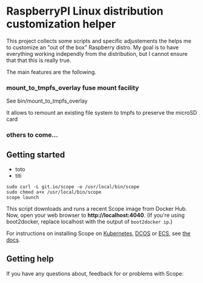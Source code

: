 # RaspberryPI Linux distribution customization helper

This project collects some scripts and specific adjustements the helps me to customize an "out of the box" Raspberry distro.
My goal is to have everything working independly from the distribution, but I cannot ensure that that this is really true.

The main features are the following.

### mount_to_tmpfs_overlay fuse mount facility

See bin/mount_to_tmpfs_overlay

It allows to remount an existing file system to tmpfs to preserve the microSD card

### others to come...

## <a name="getting-started"></a>Getting started

- toto
- titi

```
sudo curl -L git.io/scope -o /usr/local/bin/scope
sudo chmod a+x /usr/local/bin/scope
scope launch
```

This script downloads and runs a recent Scope image from Docker Hub.
Now, open your web browser to **http://localhost:4040**. (If you're using
boot2docker, replace localhost with the output of `boot2docker ip`.)

For instructions on installing Scope on [Kubernetes](https://www.weave.works/docs/scope/latest/installing/#k8s), [DCOS](https://www.weave.works/docs/scope/latest/installing/#dcos) or [ECS](https://www.weave.works/docs/scope/latest/installing/#ecs), see [the docs](https://www.weave.works/docs/scope/latest/introducing/).

## <a name="help"></a>Getting help

If you have any questions about, feedback for or problems with Scope:


